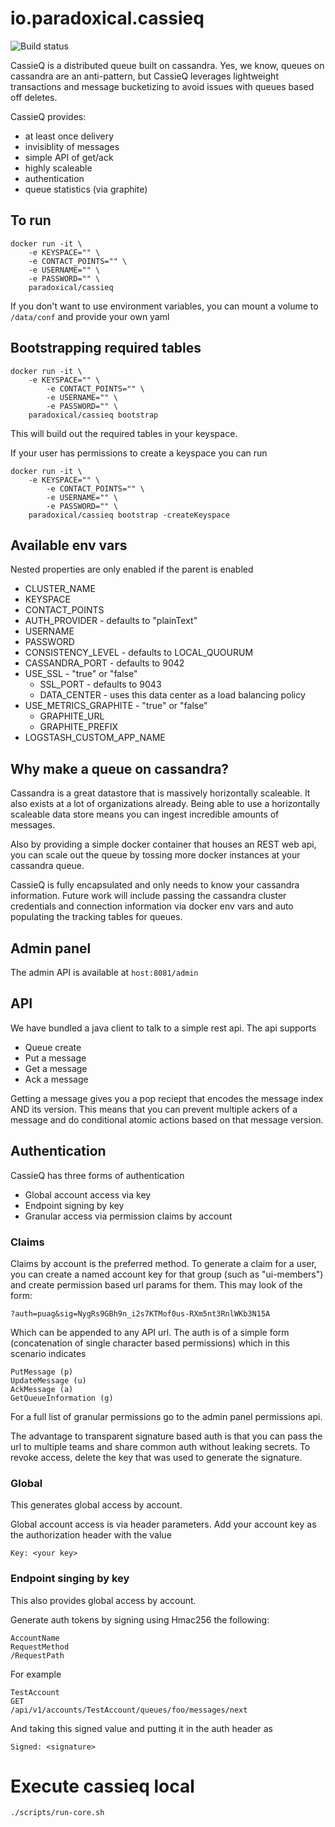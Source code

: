 io.paradoxical.cassieq  
=====

![Build status](https://travis-ci.org/paradoxical-io/cassieq.svg?branch=master)

CassieQ is a distributed queue built on cassandra. Yes, we know, queues on cassandra are an anti-pattern,
but CassieQ leverages lightweight transactions and message bucketizing to avoid issues with queues based off deletes.

CassieQ provides:

- at least once delivery
- invisiblity of messages
- simple API of get/ack
- highly scaleable
- authentication
- queue statistics (via graphite)

## To run

```
docker run -it \
    -e KEYSPACE="" \
    -e CONTACT_POINTS="" \
    -e USERNAME="" \
    -e PASSWORD="" \
    paradoxical/cassieq
```

If you don't want to use environment variables, you can mount a volume to `/data/conf` and provide your own
yaml

## Bootstrapping required tables

```
docker run -it \
    -e KEYSPACE="" \
        -e CONTACT_POINTS="" \
        -e USERNAME="" \
        -e PASSWORD="" \
    paradoxical/cassieq bootstrap
```

This will build out the required tables in your keyspace. 

If your user has permissions to create a keyspace you can run

```
docker run -it \
    -e KEYSPACE="" \
        -e CONTACT_POINTS="" \
        -e USERNAME="" \
        -e PASSWORD="" \
    paradoxical/cassieq bootstrap -createKeyspace
```

## Available env vars

Nested properties are only enabled if the parent is enabled

- CLUSTER_NAME
- KEYSPACE
- CONTACT_POINTS
- AUTH_PROVIDER - defaults to "plainText"
- USERNAME
- PASSWORD
- CONSISTENCY_LEVEL - defaults to LOCAL_QUOURUM
- CASSANDRA_PORT - defaults to 9042
- USE_SSL - "true" or "false"
  - SSL_PORT - defaults to 9043
  - DATA_CENTER - uses this data center as a load balancing policy
- USE_METRICS_GRAPHITE - "true" or "false"
  - GRAPHITE_URL 
  - GRAPHITE_PREFIX 
- LOGSTASH_CUSTOM_APP_NAME

## Why make a queue on cassandra?

Cassandra is a great datastore that is massively horizontally scaleable. It also exists at a lot of organizations
already.  Being able to use a horizontally scaleable data store means you can ingest incredible amounts of messages.
 
Also by providing a simple docker container that houses an REST web api, you can scale out the queue by tossing 
more docker instances at your cassandra queue.

CassieQ is fully encapsulated and only needs to know your cassandra information. Future work will include 
passing the cassandra cluster credentials and connection information via docker env vars and auto populating
the tracking tables for queues.


## Admin panel

The admin API is available at `host:8081/admin`

## API

We have bundled a java client to talk to a simple rest api. The api supports

- Queue create
- Put a message
- Get a message
- Ack a message

Getting a message gives you a pop reciept that encodes the message index AND its version. This means that you can prevent multiple ackers of a message
and do conditional atomic actions based on that message version.

## Authentication

CassieQ has three forms of authentication
 
- Global account access via key
- Endpoint signing by key
- Granular access via permission claims by account
 
### Claims

Claims by account is the preferred method. To generate a claim for a user, you can create a named account key for that group (such as "ui-members") and create
permission based url params for them. This may look of the form:

```
?auth=puag&sig=NygRs9GBh9n_i2s7KTMof0us-RXm5nt3RnlWKb3N15A
```

Which can be appended to any API url.  The auth is of a simple form (concatenation of single character based permissions) which in this scenario indicates

```
PutMessage (p)
UpdateMessage (u)
AckMessage (a)
GetQueueInformation (g)
```

For a full list of granular permissions go to the admin panel permissions api.  

The advantage to transparent signature based auth is that you can pass the url to multiple teams and share common auth without leaking secrets.  To revoke access, 
delete the key that was used to generate the signature.

### Global

This generates global access by account.

Global account access is via header parameters. Add your account key as the authorization header with the value

```
Key: <your key>
```

### Endpoint singing by key

This also provides global access by account.

Generate auth tokens by signing using Hmac256 the following:

```
AccountName
RequestMethod
/RequestPath
```

For example

```
TestAccount
GET
/api/v1/accounts/TestAccount/queues/foo/messages/next
```

And taking this signed value and putting it in the auth header as 

```
Signed: <signature>
```

Execute cassieq local
====

```
./scripts/run-core.sh
``` 
